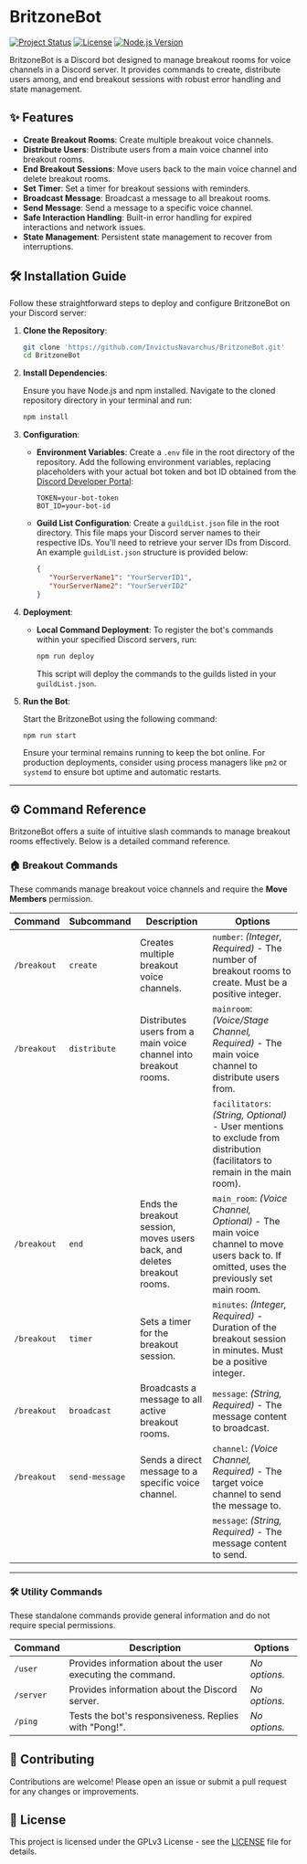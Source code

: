 # BritzoneBot

[![Project Status](https://img.shields.io/badge/Status-Stable-brightgreen.svg)](https://github.com/InvictusNavarchus/BritzoneBot)
[![License](https://img.shields.io/badge/License-GPLv3-blue.svg)](https://opensource.org/licenses/MIT)
[![Node.js Version](https://img.shields.io/badge/node-%3E=22.12.0-green.svg)](https://nodejs.org/en/)

BritzoneBot is a Discord bot designed to manage breakout rooms for voice channels in a Discord server. It provides commands to create, distribute users among, and end breakout sessions with robust error handling and state management.

## ✨ Features

- **Create Breakout Rooms**: Create multiple breakout voice channels.
- **Distribute Users**: Distribute users from a main voice channel into breakout rooms.
- **End Breakout Sessions**: Move users back to the main voice channel and delete breakout rooms.
- **Set Timer**: Set a timer for breakout sessions with reminders.
- **Broadcast Message**: Broadcast a message to all breakout rooms.
- **Send Message**: Send a message to a specific voice channel.
- **Safe Interaction Handling**: Built-in error handling for expired interactions and network issues.
- **State Management**: Persistent state management to recover from interruptions.

## 🛠️ Installation Guide

Follow these straightforward steps to deploy and configure BritzoneBot on your Discord server:

1.  **Clone the Repository**:

    ```sh
    git clone 'https://github.com/InvictusNavarchus/BritzoneBot.git'
    cd BritzoneBot
    ```

2.  **Install Dependencies**:

    Ensure you have Node.js and npm installed. Navigate to the cloned repository directory in your terminal and run:

    ```sh
    npm install
    ```

3.  **Configuration**:

    *   **Environment Variables**: Create a `.env` file in the root directory of the repository. Add the following environment variables, replacing placeholders with your actual bot token and bot ID obtained from the [Discord Developer Portal](https://discord.com/developers/applications):

        ```env
        TOKEN=your-bot-token
        BOT_ID=your-bot-id
        ```

    *   **Guild List Configuration**: Create a `guildList.json` file in the root directory. This file maps your Discord server names to their respective IDs.  You'll need to retrieve your server IDs from Discord. An example `guildList.json` structure is provided below:

        ```json
        {
           "YourServerName1": "YourServerID1",
           "YourServerName2": "YourServerID2"
        }
        ```

4.  **Deployment**:

    *   **Local Command Deployment**: To register the bot's commands within your specified Discord servers, run:

        ```sh
        npm run deploy
        ```
        This script will deploy the commands to the guilds listed in your `guildList.json`.

5.  **Run the Bot**:

    Start the BritzoneBot using the following command:

    ```sh
    npm run start
    ```
    Ensure your terminal remains running to keep the bot online. For production deployments, consider using process managers like `pm2` or `systemd` to ensure bot uptime and automatic restarts.

---

## ⚙️ Command Reference  

BritzoneBot offers a suite of intuitive slash commands to manage breakout rooms effectively. Below is a detailed command reference.  

### 🏠 Breakout Commands  

These commands manage breakout voice channels and require the **Move Members** permission.  

| Command      | Subcommand     | Description                                                              | Options                                                                                                               |
|-------------|--------------|------------------------------------------------------------------|---------------------------------------------------------------------------------------------------------------------|
| `/breakout` | `create`       | Creates multiple breakout voice channels.                                  | `number`: *(Integer, Required)* - The number of breakout rooms to create. Must be a positive integer.              |
| `/breakout` | `distribute`   | Distributes users from a main voice channel into breakout rooms.           | `mainroom`: *(Voice/Stage Channel, Required)* - The main voice channel to distribute users from.                     |
|             |              |                                                                      | `facilitators`: *(String, Optional)* - User mentions to exclude from distribution (facilitators to remain in the main room). |
| `/breakout` | `end`          | Ends the breakout session, moves users back, and deletes breakout rooms.  | `main_room`: *(Voice Channel, Optional)* - The main voice channel to move users back to. If omitted, uses the previously set main room. |
| `/breakout` | `timer`        | Sets a timer for the breakout session.                                    | `minutes`: *(Integer, Required)* - Duration of the breakout session in minutes. Must be a positive integer.          |
| `/breakout` | `broadcast`    | Broadcasts a message to all active breakout rooms.                       | `message`: *(String, Required)* - The message content to broadcast.                                                 |
| `/breakout` | `send-message` | Sends a direct message to a specific voice channel.                      | `channel`: *(Voice Channel, Required)* - The target voice channel to send the message to.                             |
|             |              |                                                                      | `message`: *(String, Required)* - The message content to send.                                                        |

---

### 🛠️ Utility Commands  

These standalone commands provide general information and do not require special permissions.  

| Command      | Description                                        | Options       |
|-------------|------------------------------------------------|--------------|
| `/user`   | Provides information about the user executing the command.  | *No options.* |
| `/server` | Provides information about the Discord server.              | *No options.* |
| `/ping`   | Tests the bot's responsiveness. Replies with "Pong!".       | *No options.* |

## 🤝 Contributing

Contributions are welcome! Please open an issue or submit a pull request for any changes or improvements.

## 📜 License

This project is licensed under the GPLv3 License - see the [LICENSE](LICENSE) file for details.

